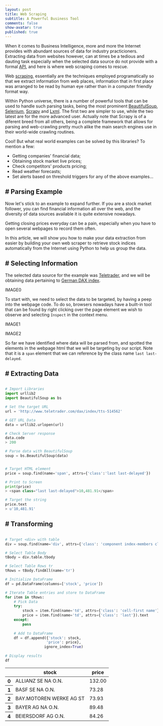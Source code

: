 ```yaml
---
layout: post
title: Web Scraping
subtitle: A Powerful Business Tool
comments: false
show-avatar: true
published: true
---
```


When it comes to Business Intelligence, more and more the Internet provides with abundant sources of data for industry practicioners. 
Extracting data from websites however, can at times be a tedious and dauting task especially when the selected data source do not provide with a formal <a href='https://en.wikipedia.org/wiki/Web_API'>API</a>, and here is where web scraping comes to rescue.

Web <a href='https://en.wikipedia.org/wiki/Web_scraping'>scraping</a>, essentially are the techniques employed programatically so that we extract information from web places, information that in first place was arranged to be read by human eye rather than in a computer friendly format way.

Within Python universe, there is a number of powerful tools that can be used to handle such parsing tasks, being the most prominent <a href='https://pypi.python.org/pypi/beautifulsoup4'>BeautifulSoup</a>, <a href='https://pypi.python.org/pypi/selenium'>Selenium</a>, <a href='https://pypi.python.org/pypi/Scrapy'>Scrapy</a> and <a href='https://pypi.python.org/pypi/lxml'>Lxml</a>. The first two are simpler to use, while the two latest are for the more advanced user. Actually note that Scrapy is of a diferent breed from all others, being a complete framework that allows for parsing and web-crawling pretty much alike the main search engines use in their world-wide crawling routines.

Cool! But what real world examples can be solved by this libraries? To mention a few:

* Getting companies' financial data;
* Obtaining stock market live prices;
* Check competitors' products pricing;
* Read weather forecasts;
* Set alerts based on threshold triggers for any of the above examples...


## # Parsing Example

Now let's stick to an example to expand further. If you are a stock market follower, you can find financial information all over the web, and the diversity of data sources available it is quite extensive nowadays.

Getting closing prices everyday can be a pain, especially when you have to open several webpages to record them often.

In this article, we will show you how to make your data extraction from easier by building your own web scraper to retrieve stock indices automatically from the Internet using Python to help us group the data. 



## # Selecting Information

The selected data source for the example was <a href='http://www.teletrader.com/'>Teletrader</a>, and we will be obtaining data pertaining to <a href='http://www.teletrader.com/dax/index/tts-514562'>German DAX index</a>.

IMAGE0

To start with, we need to select the data to be targeted, by having a peep into the webpage code. To do so, browsers nowadays have a built-in tool that can be found by right clicking over the page element we wish to observe and selecting `Inspect` in the context menu.

IMAGE1

IMAGE2

So far we have identified where data will be parsed from, and spotted the elements in the webpage html that we will be targeting by our script. Note that it is a `span` element that we can reference by the class name `last last-delayed`.


## # Extracting Data 

```python

# Import Libraries
import urllib2
import BeautifulSoup as bs

# Set the target URL
url = 'http://www.teletrader.com/dax/index/tts-514562'

# GET URL Data
data = urllib2.urlopen(url)

# Check Server response
data.code
> 200

# Parse data with BeautifulSoup
soup = bs.BeautifulSoup(data)
```

```python

# Target HTML element
price = soup.find(name='span', attrs={'class':'last last-delayed'})

# Print to Screen
print(price)
> <span class="last last-delayed">10,481.91</span>

# Target the string
price.text
> u'10,481.91'
```

## # Transforming

```python

# Target <div> with table
div = soup.find(name='div', attrs={'class': 'component index-members clearfix'})

# Select Table Body
tBody = div.table.tbody

# Select Table Rows tr
tRows = tBody.findAll(name='tr')
```

```python
# Initialize DataFrame
df = pd.DataFrame(columns=['stock', 'price'])

# Iterate Table entries and store to DataFrame
for item in tRows:
    # Pick Data
    try:
        stock = item.find(name='td', attrs={'class': 'cell-first name'}).text
        price = item.find(name='td', attrs={'class': 'last'}).text
    except:
        pass
    
    # Add to DataFrame
    df = df.append({'stock': stock,
                   'price': price},
                  ignore_index=True)
    
# Display results
df
```

<div>
	<table border="0" class="dataframe">  <thead>    <tr style="text-align: center;">      <th></th>      <th>stock</th>      <th>price</th>    </tr>  </thead>  <tbody>    <tr>      <th>0</th>      <td>ALLIANZ SE NA O.N.</td>      <td>132.00</td>    </tr>    <tr>      <th>1</th>      <td>BASF SE NA O.N.</td>      <td>73.28</td>    </tr>    <tr>      <th>2</th>      <td>BAY.MOTOREN WERKE AG ST</td>      <td>73.93</td>    </tr>    <tr>      <th>3</th>      <td>BAYER AG NA O.N.</td>      <td>89.48</td>    </tr>    <tr>      <th>4</th>      <td>BEIERSDORF AG O.N.</td>      <td>84.26</td>    </tr>  </tbody></table>

</div>

